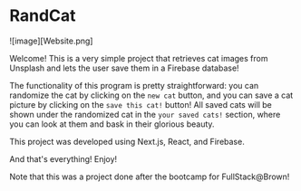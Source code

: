 # RandCat

![image][Website.png]

Welcome! This is a very simple project that retrieves cat images from Unsplash and lets the user save them in a Firebase database!

The functionality of this program is pretty straightforward: you can randomize the cat by clicking on the `new cat` button, and you can save a cat picture by clicking on the `save this cat!` button! All saved cats will be shown under the randomized cat in the `your saved cats!` section, where you can look at them and bask in their glorious beauty.

This project was developed using Next.js, React, and Firebase.

And that's everything! Enjoy!

Note that this was a project done after the bootcamp for FullStack@Brown!
